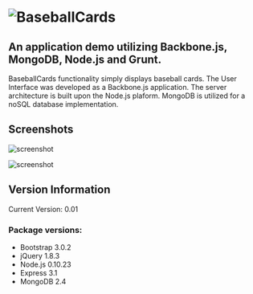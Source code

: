# ![BaseballCards](https://raw.github.com/andyfrith/baseball-cards/master/public/assets/img/BaseballCards.png)

## An application demo utilizing Backbone.js, MongoDB, Node.js and Grunt.

BaseballCards functionality simply displays baseball cards.  The User Interface was developed as a Backbone.js application.  The server architecture is built upon the Node.js plaform.  MongoDB is utilized for a noSQL database implementation.

## Screenshots

![screenshot](https://raw.github.com/andyfrith/baseball-cards/master/public/assets/img/screenshot.png)

![screenshot](https://raw.github.com/andyfrith/baseball-cards/master/public/assets/img/screenshot2.png)

## Version Information

Current Version: 0.01

### Package versions:

- Bootstrap 3.0.2
- jQuery 1.8.3
- Node.js 0.10.23
- Express 3.1
- MongoDB 2.4